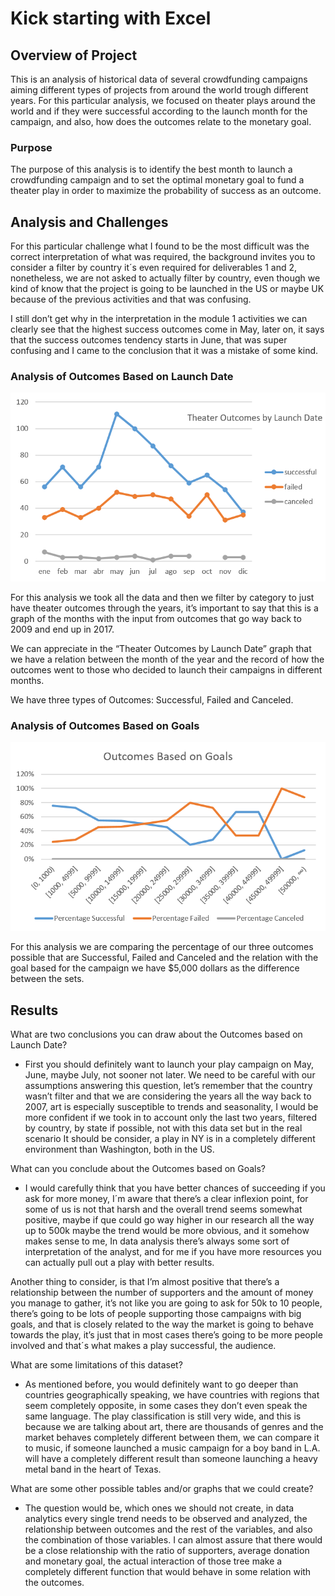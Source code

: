 # Kick starting with Excel

## Overview of Project
This is an analysis of historical data of several crowdfunding campaigns aiming different types of projects from around the world trough different years. For this particular analysis, we focused on theater plays around the world and if they were successful according to the launch month for the campaign, and also, how does the outcomes relate to the monetary goal.

### Purpose
The purpose of this analysis is to identify the best month to launch a crowdfunding campaign and to set the optimal monetary goal to fund a theater play in order to maximize the probability of success as an outcome.

## Analysis and Challenges
For this particular challenge what I found to be the most difficult was the correct interpretation of what was required, the background invites you to consider a filter by country it´s even required for deliverables 1 and 2, nonetheless, we are not asked to actually filter by country, even though we kind of know that the project is going to be launched in the US or maybe UK because of the previous activities and that was confusing.

I still don’t get why in the interpretation in the module 1 activities we can clearly see that the highest success outcomes come in May, later on, it says that the success outcomes tendency starts in June, that was super confusing and I came to the conclusion that it was a mistake of some kind.

### Analysis of Outcomes Based on Launch Date
![alt text](https://github.com/MauricioIQA/Module-1/blob/main/Theater_Outcomes_vs_Launch.png)

For this analysis we took all the data and then we filter by category to just have theater outcomes through the years, it’s important to say that this is a graph of the months with the input from outcomes that go way back to 2009 and end up in 2017. 

 We can appreciate in the “Theater Outcomes by Launch Date” graph that we have a relation between the month of the year and the record of how the outcomes went to those who decided to launch their campaigns in different months. 
 
We have three types of Outcomes: Successful, Failed and Canceled.   

### Analysis of Outcomes Based on Goals

![alt text](https://github.com/MauricioIQA/Module-1/blob/main/Outcomes_vs_Goals.png)

For this analysis we are comparing the percentage of our three outcomes possible that are Successful, Failed and Canceled and the relation with the goal based for the campaign we have $5,000 dollars as the difference between the sets. 

## Results

What are two conclusions you can draw about the Outcomes based on Launch Date?
- First you should definitely want to launch your play campaign on May, June, maybe July, not sooner not later. 
We need to be careful with our assumptions answering this question, let’s remember that the country wasn’t filter and that we are considering the years all the way back to 2007, art is especially susceptible to trends and seasonality, I would be more confident if we took in to account only the last two years, filtered by country, by state if possible, not with this data set but in the real scenario It should be consider, a play in NY is in a completely different environment than Washington, both in the US.

What can you conclude about the Outcomes based on Goals?
- I would carefully think that you have better chances of succeeding if you ask for more money, I´m aware that there’s a clear inflexion point, for some of us is not that harsh and the overall trend seems somewhat positive, maybe if que could go way higher in our research all the way up to 500k maybe the trend would be more obvious, and it somehow makes sense to me, In data analysis there’s always some sort of interpretation of the analyst, and for me if you have more resources you can actually pull out a play with better results. 

Another thing to consider, is that I’m almost positive that there’s a relationship between the number of supporters and the amount of money you manage to gather, it’s not like you are going to ask for 50k to 10 people, there’s going to be lots of people supporting those campaigns with big goals, and that is closely related to the way the market is going to behave towards the play, it’s just that in most cases there’s going to be more people involved and that´s what makes a play successful, the audience. 

What are some limitations of this dataset?
- As mentioned before, you would definitely want to go deeper than countries geographically speaking, we have countries with regions that seem completely opposite, in some cases they don’t even speak the same language. The play classification is still very wide, and this is because we are talking about art, there are thousands of genres and the market behaves completely different between them, we can compare it to music, if someone launched a music campaign for a boy band in L.A. will have a completely different result than someone launching a heavy metal band in the heart of Texas. 

What are some other possible tables and/or graphs that we could create?
- The question would be, which ones we should not create, in data analytics every single trend needs to be observed and analyzed, the relationship between outcomes and the rest of the variables, and also the combination of those variables. I can almost assure that there would be a close relationship with the ratio of supporters, average donation and monetary goal, the actual interaction of those tree make a completely different function that would behave in some relation with the outcomes. 
